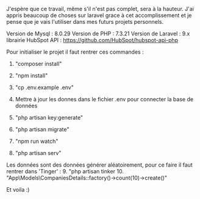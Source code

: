 J'espère que ce travail, même s'il n'est pas complet, sera à la hauteur.
J'ai appris beaucoup de choses sur laravel grace à cet accomplissement et je pense que je vais l'utiliser dans mes futurs projets personnels.

Version de Mysql : 8.0.29
Version de PHP : 7.3.21
Version de Laravel : 9.x
librairie HubSpot API : https://github.com/HubSpot/hubspot-api-php

Pour initialiser le projet il faut rentrer ces commandes : 
1. "composer install"
2. "npm install"
3. "cp .env.example .env"
4. Mettre à jour les donnes dans le fichier .env pour connecter la base de données
5. "php artisan key:generate"
6. "php artisan migrate"

7. "npm run watch"
8. "php artisan serv"

Les données sont des données générer aléatoirement, pour ce faire il faut rentrer dans 'Tinger' :
9. "php artisan tinker
10. "App\Models\CompaniesDetails::factory()->count(10)->create()"

Et voila :)